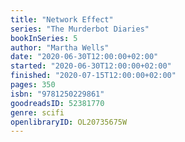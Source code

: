 ```yaml
---
title: "Network Effect"
series: "The Murderbot Diaries"
bookInSeries: 5
author: "Martha Wells"
date: "2020-06-30T12:00:00+02:00"
started: "2020-06-30T12:00:00+02:00"
finished: "2020-07-15T12:00:00+02:00"
pages: 350
isbn: "9781250229861"
goodreadsID: 52381770
genre: scifi
openlibraryID: OL20735675W
---
```

